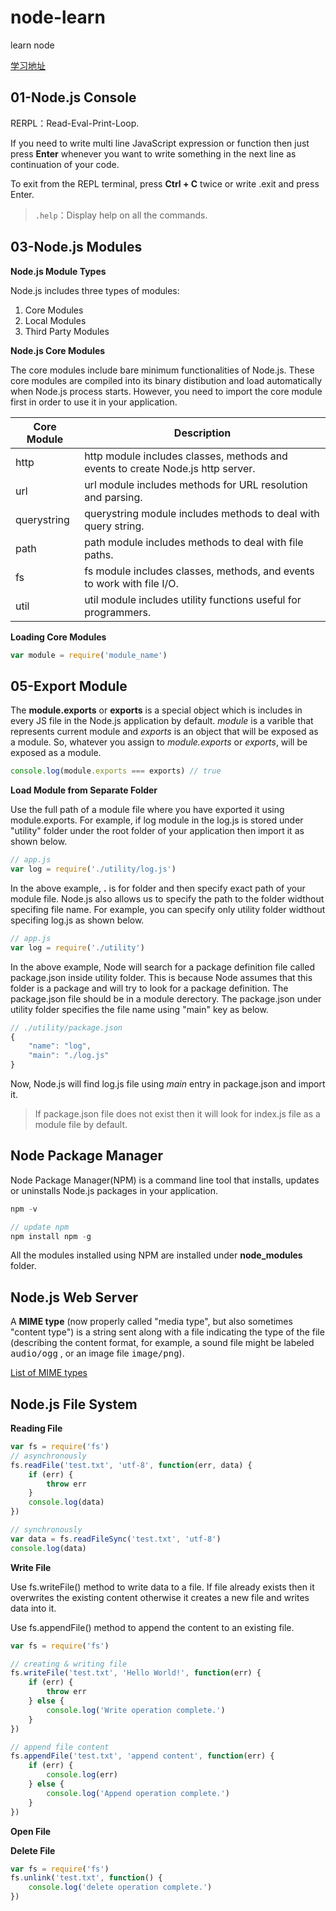 # node-learn
learn node

[学习地址](https://www.tutorialsteacher.com/nodejs/nodejs-tutorials)

## 01-Node.js Console

RERPL：Read-Eval-Print-Loop.

If you need to write multi line JavaScript expression or function then just press **Enter** whenever you want to write something in the next line as continuation of your code.

To exit from the REPL terminal, press **Ctrl + C** twice or write .exit and press Enter.

>  `.help`：Display help on all the commands.

## 03-Node.js Modules

**Node.js Module Types**

Node.js includes three types of modules:

1. Core Modules
2. Local Modules
3. Third Party Modules

**Node.js Core Modules**

The core modules include bare minimum functionalities of Node.js. These core modules are compiled into its binary distibution and load automatically when Node.js process starts. However, you need to import the core module first in order to use it in your application.

| Core Module | Description                                                  |
| ----------- | ------------------------------------------------------------ |
| http        | http module includes classes, methods and events to create Node.js http server. |
| url         | url module includes methods for URL resolution and parsing.  |
| querystring | querystring module includes methods to deal with query string. |
| path        | path module includes methods to deal with file paths.        |
| fs          | fs module includes classes, methods, and events to work with file I/O. |
| util        | util module includes utility functions useful for programmers. |

**Loading Core Modules**

```js
var module = require('module_name')
```

## 05-Export Module

The **module.exports** or **exports** is a special object which is includes in every JS file in the Node.js application by default.  *module* is a varible that represents current module and *exports* is an object that will be exposed as a module. So, whatever you assign to *module.exports* or *exports*, will be exposed as a module.

```js
console.log(module.exports === exports) // true
```

**Load Module from Separate Folder**

Use the full path of a module file where you have exported it using module.exports. For example, if log module in the log.js is stored under "utility" folder under the root folder of your application then import it as shown below.

```js
// app.js
var log = require('./utility/log.js')
```

In the above example, **.** is for folder and then specify exact path of your module file. Node.js also allows us to specify the path to the folder widthout specifing file name. For example, you can specify only utility folder widthout specifing log.js as shown below. 

```js
// app.js
var log = require('./utility')
```

In the above example, Node will search for a package definition file called package.json inside utility folder. This is because Node assumes that this folder is a package and will try to look for a package definition. The package.json file should be in a module derectory. The package.json under utility folder specifies the file name using "main" key as below.

```js
// ./utility/package.json
{
    "name": "log",
    "main": "./log.js"
}
```

Now, Node.js will find log.js file using *main* entry in package.json and import it.

> If package.json file does not exist then it will look for index.js file as a module file by default.

## Node Package Manager

Node Package Manager(NPM) is a command line tool that installs, updates or uninstalls Node.js packages in your application.

```js
npm -v

// update npm
npm install npm -g
```

All the modules installed using NPM are installed under **node_modules** folder.

## Node.js Web Server

A **MIME type** (now properly called "media type", but also sometimes "content type") is a string sent along with a file indicating the type of the file (describing the content format, for example, a sound file might be labeled <kbd>audio/ogg</kbd> , or an image file <kbd>image/png</kbd>).

[List of MIME types](https://www.iana.org/assignments/media-types/media-types.xhtml)

## Node.js File System

**Reading File**

```js
var fs = require('fs')
// asynchronously
fs.readFile('test.txt', 'utf-8', function(err, data) {
    if (err) {
        throw err
    }
    console.log(data)
})

// synchronously
var data = fs.readFileSync('test.txt', 'utf-8')
console.log(data)
```

**Write File**

Use fs.writeFile() method to write data to a file. If file already exists then it overwrites the existing content otherwise it creates a new file and writes data into it.

Use fs.appendFile() method to append the content to an existing file.

```js
var fs = require('fs')

// creating & writing file
fs.writeFile('test.txt', 'Hello World!', function(err) {
    if (err) {
        throw err
    } else {
    	console.log('Write operation complete.') 
    }
})

// append file content
fs.appendFile('test.txt', 'append content', function(err) {
    if (err) {
        console.log(err)
    } else {
        console.log('Append operation complete.')
    }
})
```

**Open File**

**Delete File**

```js
var fs = require('fs')
fs.unlink('test.txt', function() {
    console.log('delete operation complete.')
})
```

